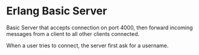 # Erlang Basic Server

Basic Server that accepts connection on port 4000, then forward incoming messages from a client to all other clients connected.

When a user tries to connect, the server first ask for a username.
